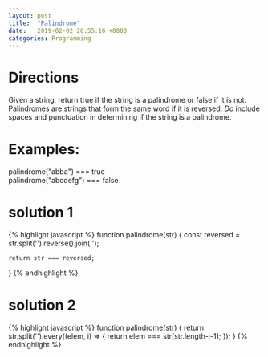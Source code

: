```yaml
---
layout: post
title:  "Palindrome"
date:   2019-02-02 20:55:16 +0800
categories: Programming
---
```


# Directions
Given a string, return true if the string is a palindrome
or false if it is not.  Palindromes are strings that
form the same word if it is reversed. *Do* include spaces
and punctuation in determining if the string is a palindrome.

# Examples:
palindrome("abba") === true <br/>
palindrome("abcdefg") === false

# solution 1
{% highlight javascript %}
function palindrome(str) {
    const reversed = str.split('').reverse().join('');

    return str === reversed;
}
{% endhighlight %}


# solution 2
{% highlight javascript %}
function palindrome(str) {
    return str.split('').every((elem, i) => {
        return elem === str[str.length-i-1];
    });
}
{% endhighlight %}
